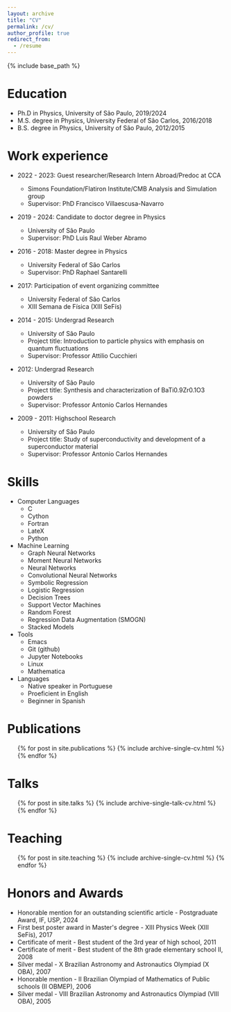 ```yaml
---
layout: archive
title: "CV"
permalink: /cv/
author_profile: true
redirect_from:
  - /resume
---
```


{% include base_path %}

Education
======

* Ph.D in Physics, University of São Paulo, 2019/2024
* M.S. degree in Physics, University Federal of São Carlos, 2016/2018
* B.S. degree in Physics, University of São Paulo, 2012/2015

Work experience
======

* 2022 - 2023: Guest researcher/Research Intern Abroad/Predoc at CCA
  * Simons Foundation/Flatiron Institute/CMB Analysis and Simulation group
  * Supervisor: PhD Francisco Villaescusa-Navarro

* 2019 - 2024: Candidate to doctor degree in Physics
  * University of São Paulo
  * Supervisor: PhD Luis Raul Weber Abramo

* 2016 - 2018: Master degree in Physics
  * University Federal of São Carlos
  * Supervisor: PhD Raphael Santarelli

* 2017: Participation of event organizing committee
  * University Federal of São Carlos
  * XIII Semana de Física (XIII SeFís)

* 2014 - 2015: Undergrad Research
  * University of São Paulo
  * Project title: Introduction to particle physics with emphasis on quantum fluctuations
  * Supervisor: Professor Attilio Cucchieri

* 2012: Undergrad Research
  * University of São Paulo
  * Project title: Synthesis and characterization of BaTi0.9Zr0.1O3 powders
  * Supervisor: Professor Antonio Carlos Hernandes

* 2009 - 2011: Highschool Research
  * University of São Paulo
  * Project title: Study of superconductivity and development of a superconductor material
  * Supervisor: Professor Antonio Carlos Hernandes
  
Skills
======
* Computer Languages
  * C
  * Cython
  * Fortran
  * LateX
  * Python
* Machine Learning
  * Graph Neural Networks
  * Moment Neural Networks
  * Neural Networks
  * Convolutional Neural Networks
  * Symbolic Regression
  * Logistic Regression
  * Decision Trees
  * Support Vector Machines
  * Random Forest
  * Regression Data Augmentation (SMOGN)
  * Stacked Models
* Tools
  * Emacs
  * Git (github)
  * Jupyter Notebooks
  * Linux
  * Mathematica
* Languages
  * Native speaker in Portuguese
  * Proeficient in English
  * Beginner in Spanish

Publications
======
  <ul>{% for post in site.publications %}
    {% include archive-single-cv.html %}
  {% endfor %}</ul>
  
Talks
======
  <ul>{% for post in site.talks %}
    {% include archive-single-talk-cv.html %}
  {% endfor %}</ul>
  
Teaching
======
  <ul>{% for post in site.teaching %}
    {% include archive-single-cv.html %}
  {% endfor %}</ul>
  
Honors and Awards
======
* Honorable mention for an outstanding scientific article - Postgraduate Award, IF, USP, 2024
* First best poster award in Master's degree - XIII Physics Week (XIII SeFís), 2017
* Certificate of merit - Best student of the 3rd year of high school, 2011
* Certificate of merit - Best student of the 8th grade elementary school II, 2008
* Silver medal - X Brazilian Astronomy and Astronautics Olympiad (X OBA), 2007
* Honorable mention - II Brazilian Olympiad of Mathematics of Public schools (II OBMEP), 2006
* Silver medal - VIII Brazilian Astronomy and Astronautics Olympiad (VIII OBA), 2005
